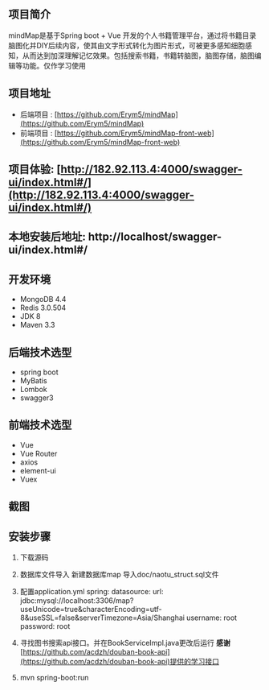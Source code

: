 ## 项目简介

mindMap是基于Spring boot + Vue 开发的个人书籍管理平台，通过将书籍目录脑图化并DIY后续内容，使其由文字形式转化为图片形式，可被更多感知细胞感知，从而达到加深理解记忆效果。包括搜索书籍，书籍转脑图，脑图存储，脑图编辑等功能。仅作学习使用

## 项目地址

- 后端项目 : [https://github.com/Erym5/mindMap](https://github.com/Erym5/mindMap)
- 前端项目 : [https://github.com/Erym5/mindMap-front-web](https://github.com/Erym5/mindMap-front-web)

## 项目体验: [http://182.92.113.4:4000/swagger-ui/index.html#/](http://182.92.113.4:4000/swagger-ui/index.html#/)
## 本地安装后地址: http://localhost/swagger-ui/index.html#/

## 开发环境

- MongoDB 4.4
- Redis 3.0.504
- JDK 8
- Maven 3.3

## 后端技术选型

- spring boot
- MyBatis
- Lombok
- swagger3

## 前端技术选型

- Vue
- Vue Router
- axios
- element-ui
- Vuex

## 截图


## 安装步骤

1. 下载源码

2. 数据库文件导入
    新建数据库map
    导入doc/naotu_struct.sql文件

3. 配置application.yml
    spring:
    datasource:
        url: jdbc:mysql://localhost:3306/map?useUnicode=true&characterEncoding=utf-8&useSSL=false&serverTimezone=Asia/Shanghai
        username: root
        password: root
        
4. 寻找图书搜索api接口。并在BookServiceImpl.java更改后运行
    **感谢**[https://github.com/acdzh/douban-book-api](https://github.com/acdzh/douban-book-api)提供的学习接口

5. mvn spring-boot:run